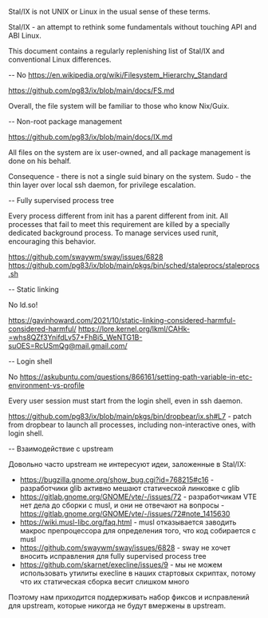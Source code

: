 Stal/IX is not UNIX or Linux in the usual sense of these terms.

Stal/IX - an attempt to rethink some fundamentals without touching API and ABI Linux.

This document contains a regularly replenishing list of Stal/IX and conventional Linux differences.

-- No https://en.wikipedia.org/wiki/Filesystem_Hierarchy_Standard

https://github.com/pg83/ix/blob/main/docs/FS.md

Overall, the file system will be familiar to those who know Nix/Guix.

-- Non-root package management

https://github.com/pg83/ix/blob/main/docs/IX.md

All files on the system are ix user-owned, and all package management is done on his behalf.

Consequence - there is not a single suid binary on the system. Sudo - the thin layer over local ssh daemon, for privilege escalation.

-- Fully supervised process tree

Every process different from init has a parent different from init. All processes that fail to meet this requirement are killed by a specially dedicated background process. To manage services used runit, encouraging this behavior.

https://github.com/swaywm/sway/issues/6828
https://github.com/pg83/ix/blob/main/pkgs/bin/sched/staleprocs/staleprocs.sh

-- Static linking

No ld.so!

https://gavinhoward.com/2021/10/static-linking-considered-harmful-considered-harmful/
https://lore.kernel.org/lkml/CAHk-=whs8QZf3YnifdLv57+FhBi5_WeNTG1B-suOES=RcUSmQg@mail.gmail.com/

-- Login shell

No https://askubuntu.com/questions/866161/setting-path-variable-in-etc-environment-vs-profile

Every user session must start from the login shell, even in ssh daemon.

https://github.com/pg83/ix/blob/main/pkgs/bin/dropbear/ix.sh#L7 - patch from dropbear to launch all processes, including non-interactive ones, with login shell.

-- Взаимодействие с upstream

Довольно часто upstream не интересуют идеи, заложенные в Stal/IX:

* https://bugzilla.gnome.org/show_bug.cgi?id=768215#c16 - разработчики glib активно мешают статической линковке с glib
* https://gitlab.gnome.org/GNOME/vte/-/issues/72 - разработчикам VTE нет дела до сборки с musl, и они не отвечают на вопросы - https://gitlab.gnome.org/GNOME/vte/-/issues/72#note_1415630
* https://wiki.musl-libc.org/faq.html - musl отказывается заводить макрос препроцессора для определения того, что код собирается с musl
* https://github.com/swaywm/sway/issues/6828 - sway не хочет вносить исправления для fully supervised process tree
* https://github.com/skarnet/execline/issues/9 - мы не можем использовать утилиты execline в наших стартовых скриптах, потому что их статическая сборка весит слишком много

Поэтому нам приходится поддерживать набор фиксов и исправлений для upstream, которые никогда не будут вмержены в upstream.
